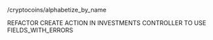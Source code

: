 /cryptocoins/alphabetize_by_name


REFACTOR CREATE ACTION IN INVESTMENTS CONTROLLER TO USE FIELDS_WITH_ERRORS